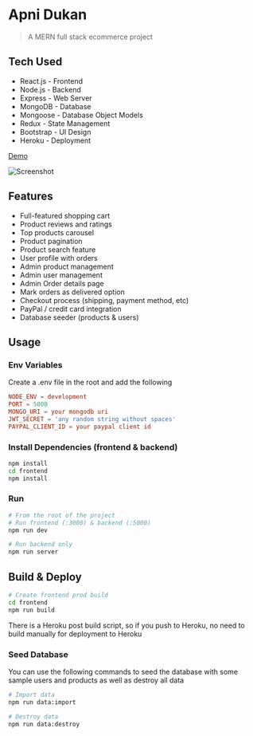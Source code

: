 # Apni Dukan

> A MERN full stack ecommerce project

## Tech Used

- React.js - Frontend
- Node.js - Backend
- Express - Web Server
- MongoDB - Database
- Mongoose - Database Object Models
- Redux - State Management
- Bootstrap - UI Design
- Heroku - Deployment

[Demo](https://apnidukanabhyas.herokuapp.com/)

![Screenshot](https://user-images.githubusercontent.com/44172451/177052658-a52e4101-087c-44ca-af4f-def34ba4beb8.png)

## Features

- Full-featured shopping cart
- Product reviews and ratings
- Top products carousel
- Product pagination
- Product search feature
- User profile with orders
- Admin product management
- Admin user management
- Admin Order details page
- Mark orders as delivered option
- Checkout process (shipping, payment method, etc)
- PayPal / credit card integration
- Database seeder (products & users)

## Usage

### Env Variables

Create a .env file in the root and add the following

```toml
NODE_ENV = development
PORT = 5000
MONGO_URI = your mongodb uri
JWT_SECRET = 'any random string without spaces'
PAYPAL_CLIENT_ID = your paypal client id
```

### Install Dependencies (frontend & backend)

```bash
npm install
cd frontend
npm install
```

### Run

```bash
# From the root of the project
# Run frontend (:3000) & backend (:5000)
npm run dev

# Run backend only
npm run server
```

## Build & Deploy

```bash
# Create frontend prod build
cd frontend
npm run build
```

There is a Heroku post build script, so if you push to Heroku, no need to build manually for deployment to Heroku

### Seed Database

You can use the following commands to seed the database with some sample users and products as well as destroy all data

```bash
# Import data
npm run data:import

# Destroy data
npm run data:destroy
```
